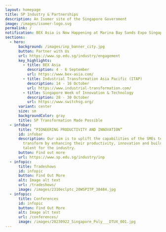 ```yaml
---
layout: homepage
title: SP Industry & Partnerships
description: An Isomer site of the Singapore Government
image: /images/isomer-logo.svg
permalink: /
notification: BEX Asia is Now Happening at Marina Bay Sands Expo Singapore. Come and Join us!
sections:
  - hero:
      background: /images/inp_banner_city.jpg
      button: Partner with Us
      url: https://www.sp.edu.sg/industry/engagement
      key_highlights:
        - title: BEX Asia
          description: 4 - 6 September
          url: https://www.bex-asia.com/
        - title: Industrial Transformation Asia Pacific (ITAP)
          description: 14 - 16 October
          url: https://www.industrial-transformation.com/
        - title: Singapore Week of Innovation & Technology
          description: 28 - 30 October
          url: https://www.switchsg.org/
      variant: center
      size: sm
      backgroundColor: gray
      title: SP Transformation Made Possible
  - infobar:
      title: “PIONEERING PRODUCTIVITY AND INNOVATION”
      id: infobar
      description: Our aim is to uplift the capabilities of the SMEs to help them
        transform by enhancing their productivity, innovation and building
        talent for the industry.
      button: Find out more
      url: https://www.sp.edu.sg/industry/inp
  - infopic:
      title: Tradeshows
      id: infopic
      button: Find Out More
      alt: Image alt text
      url: /tradeshows/
      image: /images/2310eclptc_20WSPITP_38484.jpg
  - infopic:
      title: Conferences
      id: infopic
      button: Find Out More
      alt: Image alt text
      url: /conferences/
      image: /images/20230922_Singapore_Poly___DTUX_001.jpg
---
```

